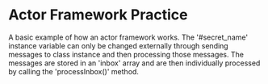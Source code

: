 # Actor Framework Practice

A basic example of how an actor framework works. The '#secret_name' instance variable can only be changed externally through sending messages to class instance and then processing those messages. The messages are stored in an 'inbox' array and are then individually processed by calling the 'processInbox()' method.
